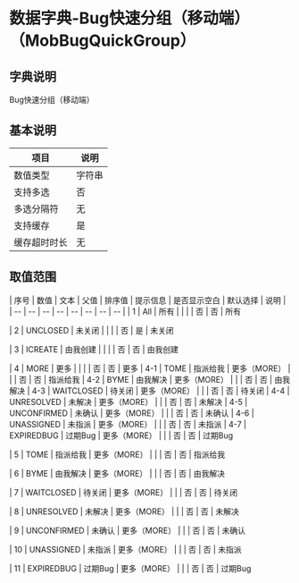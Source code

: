 # 数据字典-Bug快速分组（移动端）（MobBugQuickGroup）
## 字典说明
Bug快速分组（移动端）

## 基本说明
| 项目 | 说明 |
| -- | -- |
| 数值类型 | 字符串 |
| 支持多选 | 否 |
| 多选分隔符 | 无 |
| 支持缓存 | 是 |
| 缓存超时时长 | 无 |

## 取值范围
| 序号 | 数值 | 文本 | 父值 | 排序值 | 提示信息 | 是否显示空白 | 默认选择 | 说明 |
| -- | -- | -- | -- | -- | -- | -- | -- |
| 1 | All | 所有 |  |  |  | 否 | 否 | 所有

| 2 | UNCLOSED | 未关闭 |  |  |  | 否 | 是 | 未关闭

| 3 | ICREATE | 由我创建 |  |  |  | 否 | 否 | 由我创建

| 4 | MORE | 更多 |  |  |  | 否 | 否 | 更多
| 4-1 | TOME | 指派给我 | 更多（MORE） |  |  | 否 | 否 | 指派给我
| 4-2 | BYME | 由我解决 | 更多（MORE） |  |  | 否 | 否 | 由我解决
| 4-3 | WAITCLOSED | 待关闭 | 更多（MORE） |  |  | 否 | 否 | 待关闭
| 4-4 | UNRESOLVED | 未解决 | 更多（MORE） |  |  | 否 | 否 | 未解决
| 4-5 | UNCONFIRMED | 未确认 | 更多（MORE） |  |  | 否 | 否 | 未确认
| 4-6 | UNASSIGNED | 未指派 | 更多（MORE） |  |  | 否 | 否 | 未指派
| 4-7 | EXPIREDBUG | 过期Bug | 更多（MORE） |  |  | 否 | 否 | 过期Bug

| 5 | TOME | 指派给我 | 更多（MORE） |  |  | 否 | 否 | 指派给我

| 6 | BYME | 由我解决 | 更多（MORE） |  |  | 否 | 否 | 由我解决

| 7 | WAITCLOSED | 待关闭 | 更多（MORE） |  |  | 否 | 否 | 待关闭

| 8 | UNRESOLVED | 未解决 | 更多（MORE） |  |  | 否 | 否 | 未解决

| 9 | UNCONFIRMED | 未确认 | 更多（MORE） |  |  | 否 | 否 | 未确认

| 10 | UNASSIGNED | 未指派 | 更多（MORE） |  |  | 否 | 否 | 未指派

| 11 | EXPIREDBUG | 过期Bug | 更多（MORE） |  |  | 否 | 否 | 过期Bug


